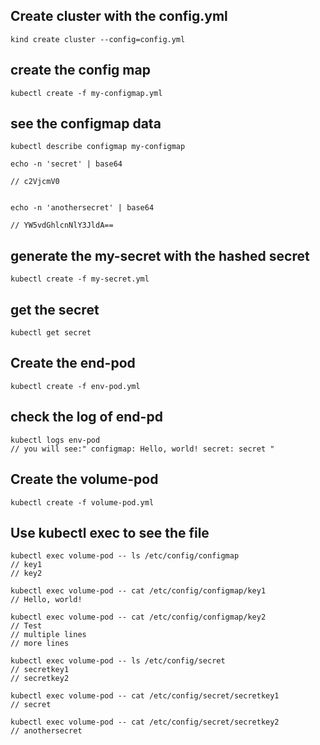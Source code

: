 ## Create cluster with the config.yml
```
kind create cluster --config=config.yml
```

## create the config map
```
kubectl create -f my-configmap.yml     
```

## see the configmap data
```
kubectl describe configmap my-configmap
```

```
echo -n 'secret' | base64   

// c2VjcmV0


echo -n 'anothersecret' | base64

// YW5vdGhlcnNlY3JldA==
```

## generate the my-secret with the hashed secret
```
kubectl create -f my-secret.yml
```

## get the secret
```
kubectl get secret
```


## Create the end-pod
```
kubectl create -f env-pod.yml
```

## check the log of end-pd
```
kubectl logs env-pod
// you will see:" configmap: Hello, world! secret: secret "
```

## Create the volume-pod
```
kubectl create -f volume-pod.yml
```

## Use kubectl exec to see the file
```
kubectl exec volume-pod -- ls /etc/config/configmap   
// key1
// key2

kubectl exec volume-pod -- cat /etc/config/configmap/key1  
// Hello, world!

kubectl exec volume-pod -- cat /etc/config/configmap/key2
// Test
// multiple lines
// more lines

kubectl exec volume-pod -- ls /etc/config/secret
// secretkey1
// secretkey2

kubectl exec volume-pod -- cat /etc/config/secret/secretkey1
// secret

kubectl exec volume-pod -- cat /etc/config/secret/secretkey2
// anothersecret

```